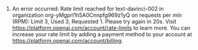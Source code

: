 1. An error occurred: Rate limit reached for text-davinci-002 in organization org-yMgprI1h5A0Cnnpfg969z1yQ on requests per min (RPM): Limit 3, Used 3, Requested 1. Please try again in 20s. Visit https://platform.openai.com/account/rate-limits to learn more. You can increase your rate limit by adding a payment method to your account at https://platform.openai.com/account/billing.
